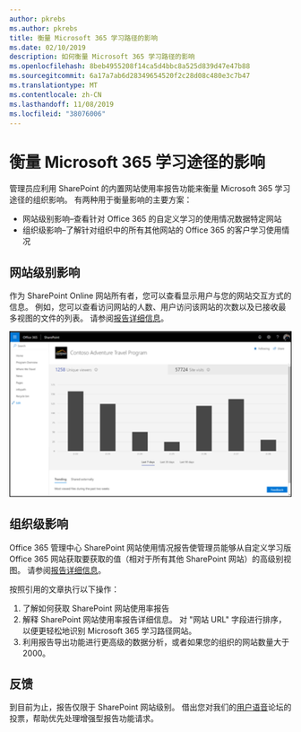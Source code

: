 ```yaml
---
author: pkrebs
ms.author: pkrebs
title: 衡量 Microsoft 365 学习路径的影响
ms.date: 02/10/2019
description: 如何衡量 Microsoft 365 学习路径的影响
ms.openlocfilehash: 8beb4955208f14ca5d4bbc8a525d839d47e47b88
ms.sourcegitcommit: 6a17a7ab6d28349654520f2c28d08c480e3c7b47
ms.translationtype: MT
ms.contentlocale: zh-CN
ms.lasthandoff: 11/08/2019
ms.locfileid: "38076006"
---
```

# <a name="measuring-impact-of-microsoft-365-learning-pathways"></a>衡量 Microsoft 365 学习途径的影响

管理员应利用 SharePoint 的内置网站使用率报告功能来衡量 Microsoft 365 学习途径的组织影响。 有两种用于衡量影响的主要方案： 
- 网站级别影响–查看针对 Office 365 的自定义学习的使用情况数据特定网站 
- 组织级影响–了解针对组织中的所有其他网站的 Office 365 的客户学习使用情况

## <a name="site-level-impact"></a>网站级别影响

作为 SharePoint Online 网站所有者，您可以查看显示用户与您的网站交互方式的信息。 例如，您可以查看访问网站的人数、用户访问该网站的次数以及已接收最多视图的文件的列表。 请参阅[报告详细信息](https://support.office.com/article/view-usage-data-for-your-sharepoint-site-2fa8ddc2-c4b3-4268-8d26-a772dc55779e)。 

![cg-measureimpactreport](media/cg-measureimpactreport.png)

## <a name="organization-level-impact"></a>组织级影响
Office 365 管理中心 SharePoint 网站使用情况报告使管理员能够从自定义学习版 Office 365 网站获取要获取的值（相对于所有其他 SharePoint 网站）的高级别视图。 请参阅[报告详细信息](https://docs.microsoft.com/office365/admin/activity-reports/sharepoint-site-usage?view=o365-worldwide)。
 
按照引用的文章执行以下操作： 
1. 了解如何获取 SharePoint 网站使用率报告 
2. 解释 SharePoint 网站使用率报告详细信息。 对 "网站 URL" 字段进行排序，以便更轻松地识别 Microsoft 365 学习路径网站。 
3. 利用报告导出功能进行更高级的数据分析，或者如果您的组织的网站数量大于2000。 

## <a name="feedback"></a>反馈

到目前为止，报告仅限于 SharePoint 网站级别。 借出您对我们的[用户语音](https://go.microsoft.com/fwlink/?linkid=2109552)论坛的投票，帮助优先处理增强型报告功能请求。   

